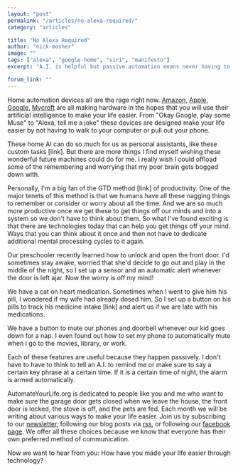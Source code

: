 ```yaml
---
layout: "post"
permalink: "/articles/no-alexa-required/"
category: "articles"

title: "No Alexa Required"
author: "nick-mosher"
image: ""
tags: ["alexa", "google-home", "siri", "manifesto"]
excerpt: "A.I. is helpful but passive automation means never having to worry again"

forum_link: ""
---
```


Home automation devices all are the rage right now. [Amazon](https://www.amazon.com/Amazon-Echo-Bluetooth-Speaker-with-WiFi-Alexa/dp/B00X4WHP5E), [Apple](https://www.apple.com/homepod/), [Google](https://madeby.google.com/home/), [Mycroft](https://mycroft.ai/) are all making hardware in the hopes that you will use their artificial intelligence to make your life easier. From "Okay Google, play some Muse" to "Alexa, tell me a joke" these devices are designed make your life easier by not having to walk to your computer or pull out your phone.

These home AI can do so much for us as personal assistants, like these custom tasks [link]. But there are more things I find myself wishing these wonderful future machines could do for me. I really wish I could offload some of the remembering and worrying that my poor brain gets bogged down with.

Personally, I'm a big fan of the GTD method [link] of productivity. One of the major tenets of this method is that we humans have all these nagging things to remember or consider or worry about all the time. And we are so much more productive once we get these to get things off our minds and into a system so we don't have to think about them. So what I've found exciting is that there are technologies today that can help you get things off your mind. Ways that you can think about it once and then not have to dedicate additional mental processing cycles to it again.

Our preschooler recently learned how to unlock and open the front door. I'd sometimes stay awake, worried that she'd decide to go out and play in the middle of the night, so I set up a sensor and an automatic alert whenever the door is left ajar. Now the worry is off my mind!

We have a cat on heart medication. Sometimes when I went to give him his pill, I wondered if my wife had already dosed him. So I set up a button on his pills to track his medicine intake [link] and alert us if we are late with his medications.

We have a button to mute our phones and doorbell whenever our kid goes down for a nap. I even found out how to set my phone to automatically mute when I go to the movies, library, or work.

Each of these features are useful because they happen passively. I don't have to have to think to tell an A.I. to remind me or make sure to say a certain key phrase at a certain time. If it is a certain time of night, the alarm is armed automatically.

AutomateYourLife.org is dedicated to people like you and me who want to make sure the garage door gets closed when we leave the house, the front door is locked, the stove is off, and the pets are fed. Each month we will be writing about various ways to make your life easier. Join us by subscribing to our [newsletter](https://goo.gl/forms/2hYraNmjkxmfDBS33), following our blog posts via [rss](http://automateyourlife.org/feed.xml), or following our [facebook page](https://www.facebook.com/automatingyourlife/). We offer all these choices because we know that everyone has their own preferred method of communication.

Now we want to hear from you: How have you made your life easier through technology?
